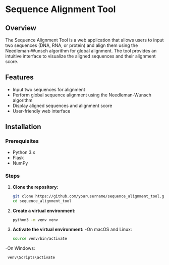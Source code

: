 # Sequence Alignment Tool

## Overview

The Sequence Alignment Tool is a web application that allows users to input two sequences (DNA, RNA, or protein) and align them using the Needleman-Wunsch algorithm for global alignment. The tool provides an intuitive interface to visualize the aligned sequences and their alignment score.

## Features

- Input two sequences for alignment
- Perform global sequence alignment using the Needleman-Wunsch algorithm
- Display aligned sequences and alignment score
- User-friendly web interface

## Installation

### Prerequisites

- Python 3.x
- Flask
- NumPy

### Steps

1. **Clone the repository:**
   ```sh
   git clone https://github.com/yourusername/sequence_alignment_tool.git
   cd sequence_alignment_tool
2. **Create a virtual environment:**
   ```sh
   python3 -m venv venv
3. **Activate the virtual environment:**
-On macOS and Linux:
   ```sh
   source venv/bin/activate
-On Windows:
   ```sh
    venv\Scripts\activate


